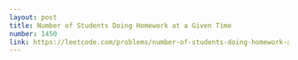 ```yaml
---
layout: post
title: Number of Students Doing Homework at a Given Time
number: 1450
link: https://leetcode.com/problems/number-of-students-doing-homework-at-a-given-time
---
```

